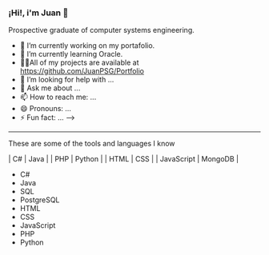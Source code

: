 ### ¡Hi!, i'm Juan 👋
Prospective graduate of computer systems engineering.

- 🔭 I’m currently working on my portafolio.
- 🌱 I’m currently learning Oracle.
- 👨‍💻All of my projects are available at https://github.com/JuanPSG/Portfolio
- 🤔 I’m looking for help with ...
- 💬 Ask me about ...
- 📫 How to reach me: ...
- 😄 Pronouns: ...
- ⚡ Fun fact: ...
-->

***
These are some of the tools and languages I know

| C# | Java |
| PHP | Python |
| HTML | CSS |
| JavaScript | MongoDB | 



<ul>
    <li>C#</li>
    <li>Java</li>
    <li>SQL</li>
    <li>PostgreSQL</li>
    <li>HTML</li>
    <li>CSS</li>
    <li>JavaScript</li>
    <li>PHP</li>
    <li>Python</li>
</ul>
